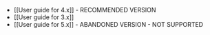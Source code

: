 * [[User guide for 4.x]] - RECOMMENDED VERSION
* [[User guide for 3.x]] 
* [[User guide for 5.x]] - ABANDONED VERSION - NOT SUPPORTED